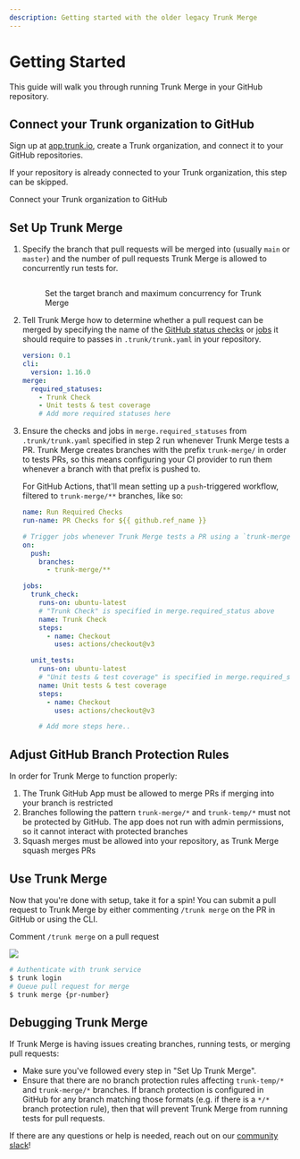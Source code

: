 ```yaml
---
description: Getting started with the older legacy Trunk Merge
---
```


# Getting Started

This guide will walk you through running Trunk Merge in your GitHub repository.

## Connect your Trunk organization to GitHub

Sign up at [app.trunk.io](https://app.trunk.io), create a Trunk organization, and connect it to your GitHub repositories.

If your repository is already connected to your Trunk organization, this step can be skipped.

Connect your Trunk organization to GitHub

## Set Up Trunk Merge

1. Specify the branch that pull requests will be merged into (usually `main` or `master`) and the number of pull requests Trunk Merge is allowed to concurrently run tests for.

   <figure><img src="https://682515401-files.gitbook.io/~/files/v0/b/gitbook-x-prod.appspot.com/o/spaces%2F61Ep9MrYBkJa0Yq3zS1s%2Fuploads%2FSkjwYI7O3HIGYA8kI9Hj%2Fimage.png?alt=media&token=8403407b-b2ec-47be-8a54-84be9490a441" alt=""><figcaption><p>Set the target branch and maximum concurrency for Trunk Merge</p></figcaption></figure>

2. Tell Trunk Merge how to determine whether a pull request can be merged by specifying the name of the [GitHub status checks](https://docs.github.com/en/pull-requests/collaborating-with-pull-requests/collaborating-on-repositories-with-code-quality-features/about-status-checks) or [jobs](https://docs.github.com/en/actions/learn-github-actions/understanding-github-actions#jobs) it should require to passes in `.trunk/trunk.yaml` in your repository.

   ```yaml
   version: 0.1
   cli:
     version: 1.16.0
   merge:
     required_statuses:
       - Trunk Check
       - Unit tests & test coverage
       # Add more required statuses here
   ```

3. Ensure the checks and jobs in `merge.required_statuses` from `.trunk/trunk.yaml` specified in step 2 run whenever Trunk Merge tests a PR.
   Trunk Merge creates branches with the prefix `trunk-merge/` in order to tests PRs, so this means configuring your CI provider to run them whenever a branch with that prefix is pushed to.

   For GitHub Actions, that'll mean setting up a `push`-triggered workflow, filtered to `trunk-merge/**` branches, like so:

   ```yaml
   name: Run Required Checks
   run-name: PR Checks for ${{ github.ref_name }}

   # Trigger jobs whenever Trunk Merge tests a PR using a `trunk-merge/` branch
   on:
     push:
       branches:
         - trunk-merge/**

   jobs:
     trunk_check:
       runs-on: ubuntu-latest
       # "Trunk Check" is specified in merge.required_status above
       name: Trunk Check
       steps:
         - name: Checkout
           uses: actions/checkout@v3

     unit_tests:
       runs-on: ubuntu-latest
       # "Unit tests & test coverage" is specified in merge.required_status above
       name: Unit tests & test coverage
       steps:
         - name: Checkout
           uses: actions/checkout@v3

       # Add more steps here..
   ```

## Adjust GitHub Branch Protection Rules

In order for Trunk Merge to function properly:

1. The Trunk GitHub App must be allowed to merge PRs if merging into your branch is restricted
2. Branches following the pattern `trunk-merge/*` and `trunk-temp/*` must not be protected by GitHub.
   The app does not run with admin permissions, so it cannot interact with protected branches
3. Squash merges must be allowed into your repository, as Trunk Merge squash merges PRs

## Use Trunk Merge

Now that you're done with setup, take it for a spin! You can submit a pull request to Trunk Merge by either commenting `/trunk merge` on the PR in GitHub or using the CLI.

Comment `/trunk merge` on a pull request

![ ](https://682515401-files.gitbook.io/~/files/v0/b/gitbook-x-prod.appspot.com/o/spaces%2F61Ep9MrYBkJa0Yq3zS1s%2Fuploads%2Fgit-blob-16b95a8844ba42c299e19e92a55fecc75831827d%2Fimage.png?alt=media)

```bash
# Authenticate with trunk service
$ trunk login
# Queue pull request for merge
$ trunk merge {pr-number}
```

## Debugging Trunk Merge

If Trunk Merge is having issues creating branches, running tests, or merging pull requests:

- Make sure you've followed every step in "Set Up Trunk Merge".
- Ensure that there are no branch protection rules affecting `trunk-temp/*` and `trunk-merge/*` branches.
  If branch protection is configured in GitHub for any branch matching those formats (e.g. if there is a `*/*` branch protection rule), then that will prevent Trunk Merge from running tests for pull requests.

If there are any questions or help is needed, reach out on our [community slack](https://slack.trunk.io/)!
